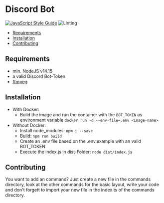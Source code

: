 # Discord Bot

[![JavaScript Style Guide](https://img.shields.io/badge/code_style-standard-brightgreen.svg)](https://standardjs.com)
![Linting](https://github.com/UsingPython/DiscordBot/workflows/Linting/badge.svg?branch=develop&event=push)

- [Requirements](#requirements)
- [Installation](#installation)
- [Contributing](#contributing)

## Requirements

- min. NodeJS v14.15
- a valid Discord Bot-Token
- [ffmpeg](https://www.ffmpeg.org)

## Installation

- With Docker:
  - Build the image and run the container with the `BOT_TOKEN` as environment variable `docker run -d --env-file=.env <image-name>`
- Without Docker:
  - Install node_modules: `npm i --save`
  - Build: `npm run build`
  - Create an .env file based on the .env.example with an valid BOT_TOKEN
  - Execute the index.js in dist-Folder: `node dist/index.js`

## Contributing

 You want to add an command?
 Just create a new file in the commands directory, look at the other commands for the basic layout, write your code and don't forgett to import your new file in the index.ts of the commands directory.
